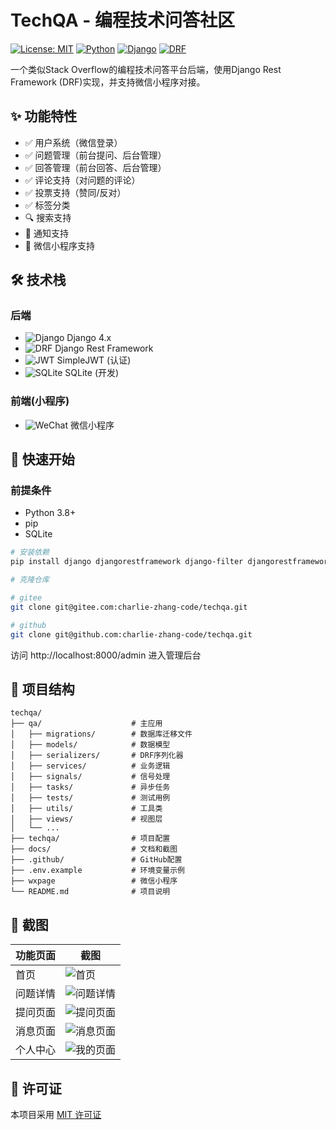 # TechQA - 编程技术问答社区

[![License: MIT](https://img.shields.io/badge/License-MIT-yellow.svg)](./LICENSE)
[![Python](https://img.shields.io/badge/Python-3.8+-blue.svg)](https://python.org)
[![Django](https://img.shields.io/badge/Django-4.x-green.svg)](https://www.djangoproject.com/)
[![DRF](https://img.shields.io/badge/DRF-3.14-red.svg)](https://www.django-rest-framework.org/)

一个类似Stack Overflow的编程技术问答平台后端，使用Django Rest Framework (DRF)实现，并支持微信小程序对接。

## ✨ 功能特性

- ✅ 用户系统（微信登录）
- ✅ 问题管理（前台提问、后台管理）
- ✅ 回答管理（前台回答、后台管理）
- ✅ 评论支持（对问题的评论）
- ✅ 投票支持（赞同/反对）
- ✅ 标签分类
- 🔍 搜索支持
- 🔔 通知支持
- 📱 微信小程序支持

## 🛠 技术栈

### 后端

- ![Django](https://img.shields.io/badge/-Django-092E20?logo=django&logoColor=white) Django 4.x
- ![DRF](https://img.shields.io/badge/-DRF-ff1709?logo=django&logoColor=white) Django Rest Framework
- ![JWT](https://img.shields.io/badge/-JWT-000000?logo=jsonwebtokens&logoColor=white) SimpleJWT (认证)
- ![SQLite](https://img.shields.io/badge/-SQLite-003B57?logo=sqlite&logoColor=white) SQLite (开发)

### 前端(小程序)

- ![WeChat](https://img.shields.io/badge/-微信小程序-07C160?logo=wechat&logoColor=white) 微信小程序

## 🚀 快速开始

### 前提条件

- Python 3.8+
- pip
- SQLite

```bash
# 安装依赖
pip install django djangorestframework django-filter djangorestframework-simplejwt pillow python-dotenv
```

```bash
# 克隆仓库

# gitee
git clone git@gitee.com:charlie-zhang-code/techqa.git

# github
git clone git@github.com:charlie-zhang-code/techqa.git
```

访问 http://localhost:8000/admin 进入管理后台

## 📂 项目结构

```
techqa/
├── qa/                    # 主应用
│   ├── migrations/        # 数据库迁移文件
│   ├── models/            # 数据模型
│   ├── serializers/       # DRF序列化器
│   ├── services/          # 业务逻辑
│   ├── signals/           # 信号处理
│   ├── tasks/             # 异步任务
│   ├── tests/             # 测试用例
│   ├── utils/             # 工具类
│   ├── views/             # 视图层
│   └── ...
├── techqa/                # 项目配置
├── docs/                  # 文档和截图
├── .github/               # GitHub配置
├── .env.example           # 环境变量示例
├── wxpage                 # 微信小程序
└── README.md              # 项目说明
```

## 📸 截图

| 功能页面 | 截图                        |
|------|---------------------------|
| 首页   | ![首页](./docs/img.png)     |
| 问题详情 | ![问题详情](./docs/img_4.png) |
| 提问页面 | ![提问页面](./docs/img_1.png) |
| 消息页面 | ![消息页面](./docs/img_2.png) |
| 个人中心 | ![我的页面](./docs/img_3.png) |

## 📜 许可证

本项目采用 [MIT 许可证](./LICENSE)